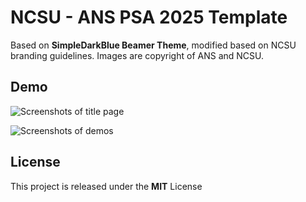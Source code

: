 # NCSU - ANS PSA 2025 Template

Based on **SimpleDarkBlue Beamer Theme**, modified based on NCSU branding guidelines. Images are copyright of ANS and NCSU.

## Demo

![Screenshots of title page](./demo/main.png)

![Screenshots of demos](./demo/demos.png)

## License

This project is released under the **MIT** License

